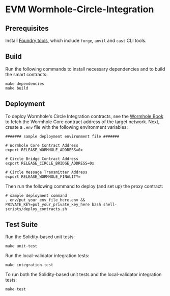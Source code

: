# EVM Wormhole-Circle-Integration

## Prerequisites

Install [Foundry tools](https://book.getfoundry.sh/getting-started/installation), which include `forge`, `anvil` and `cast` CLI tools.

## Build

Run the following commands to install necessary dependencies and to build the smart contracts:

```
make dependencies
make build
```

## Deployment

To deploy Wormhole's Circle Integration contracts, see the [Wormhole Book](https://book.wormhole.com/reference/contracts.html) to fetch the Wormhole Core contract address of the target network. Next, create a `.env` file with the following environment variables:

```
####### sample deployment environment file #######

# Wormhole Core Contract Address
export RELEASE_WORMHOLE_ADDRESS=0x

# Circle Bridge Contract Address
export RELEASE_CIRCLE_BRIDGE_ADDRESS=0x

# Circle Message Transmitter Address
export RELEASE_WORMHOLE_FINALITY=
```

Then run the following command to deploy (and set up) the proxy contract:

```
# sample deployment command
. env/put_your_env_file_here.env && PRIVATE_KEY=put_your_private_key_here bash shell-scripts/deploy_contracts.sh
```

## Test Suite

Run the Solidity-based unit tests:

```
make unit-test
```

Run the local-validator integration tests:

```
make integration-test
```

To run both the Solidity-based unit tests and the local-validator integration tests:

```
make test
```
